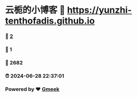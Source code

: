 # 云栀的小博客 :link: https://yunzhi-tenthofadis.github.io 
### :page_facing_up: [2](https://yunzhi-tenthofadis.github.io/tag.html) 
### :speech_balloon: 1 
### :hibiscus: 2682 
### :alarm_clock: 2024-06-28 22:37:01 
### Powered by :heart: [Gmeek](https://github.com/Meekdai/Gmeek)
